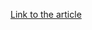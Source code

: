 [Link to the article](https://flashpoint-intel.com/blog/chatter-indicates-blackmatter-as-revil-successor/)
